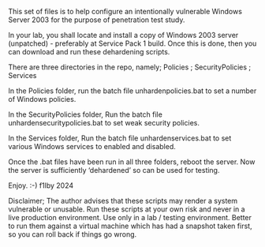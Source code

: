This set of files is to help configure an intentionally vulnerable Windows Server 2003 for the purpose of penetration test study.

In your lab, you shall locate and install a copy of Windows 2003 server (unpatched) - preferably at Service Pack 1 build. Once this is done, then you can download and run these dehardening scripts.

There are three directories in the repo, namely; Policies ; SecurityPolicies ; Services

In the Policies folder, run the batch file unhardenpolicies.bat to set a number of Windows policies.

In the SecurityPolicies folder, Run the batch file unhardensecuritypolicies.bat to set weak security policies.

In the Services folder, Run the batch file unhardenservices.bat to set various Windows services to enabled and disabled.

Once the .bat files have been run in all three folders, reboot the server. Now the server is sufficiently ‘dehardened’ so can be used for testing.

Enjoy. :-) f1lby 2024


Disclaimer; The author advises that these scripts may render a system vulnerable or unusable. Run these scripts at your own risk and never in a live production environment. Use only in a lab / testing environment. Better to run them against a virtual machine which has had a snapshot taken first, so you can roll back if things go wrong.